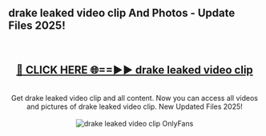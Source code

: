 <h2>drake leaked video clip And Photos - Update Files 2025!</h2>
<br>
<div align="center">
<h2><a href="https://betterlinks.top/A2PfLJ" rel="nofollow">🔴 CLICK HERE 🌐==►► drake leaked video clip</a></h2>
<br>
Get drake leaked video clip and all content. Now you can access all videos and pictures of drake leaked video clip. New Updated Files 2025!
<br>
<br>
<a href="https://betterlinks.top/A2PfLJ" rel="nofollow" data-target="animated-image.originalLink"><img src="https://i.imgur.com/dJHk4Zq.gif" alt="drake leaked video clip OnlyFans" style="max-width: 100%; display: inline-block;" data-target="animated-image.originalImage"></a>
</div>
<br>